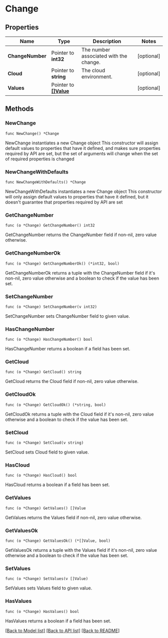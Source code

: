 # Change

## Properties

Name | Type | Description | Notes
------------ | ------------- | ------------- | -------------
**ChangeNumber** | Pointer to **int32** | The number associated with the change. | [optional] 
**Cloud** | Pointer to **string** | The cloud environment. | [optional] 
**Values** | Pointer to [**[]Value**](Value.md) |  | [optional] 

## Methods

### NewChange

`func NewChange() *Change`

NewChange instantiates a new Change object
This constructor will assign default values to properties that have it defined,
and makes sure properties required by API are set, but the set of arguments
will change when the set of required properties is changed

### NewChangeWithDefaults

`func NewChangeWithDefaults() *Change`

NewChangeWithDefaults instantiates a new Change object
This constructor will only assign default values to properties that have it defined,
but it doesn't guarantee that properties required by API are set

### GetChangeNumber

`func (o *Change) GetChangeNumber() int32`

GetChangeNumber returns the ChangeNumber field if non-nil, zero value otherwise.

### GetChangeNumberOk

`func (o *Change) GetChangeNumberOk() (*int32, bool)`

GetChangeNumberOk returns a tuple with the ChangeNumber field if it's non-nil, zero value otherwise
and a boolean to check if the value has been set.

### SetChangeNumber

`func (o *Change) SetChangeNumber(v int32)`

SetChangeNumber sets ChangeNumber field to given value.

### HasChangeNumber

`func (o *Change) HasChangeNumber() bool`

HasChangeNumber returns a boolean if a field has been set.

### GetCloud

`func (o *Change) GetCloud() string`

GetCloud returns the Cloud field if non-nil, zero value otherwise.

### GetCloudOk

`func (o *Change) GetCloudOk() (*string, bool)`

GetCloudOk returns a tuple with the Cloud field if it's non-nil, zero value otherwise
and a boolean to check if the value has been set.

### SetCloud

`func (o *Change) SetCloud(v string)`

SetCloud sets Cloud field to given value.

### HasCloud

`func (o *Change) HasCloud() bool`

HasCloud returns a boolean if a field has been set.

### GetValues

`func (o *Change) GetValues() []Value`

GetValues returns the Values field if non-nil, zero value otherwise.

### GetValuesOk

`func (o *Change) GetValuesOk() (*[]Value, bool)`

GetValuesOk returns a tuple with the Values field if it's non-nil, zero value otherwise
and a boolean to check if the value has been set.

### SetValues

`func (o *Change) SetValues(v []Value)`

SetValues sets Values field to given value.

### HasValues

`func (o *Change) HasValues() bool`

HasValues returns a boolean if a field has been set.


[[Back to Model list]](../README.md#documentation-for-models) [[Back to API list]](../README.md#documentation-for-api-endpoints) [[Back to README]](../README.md)


